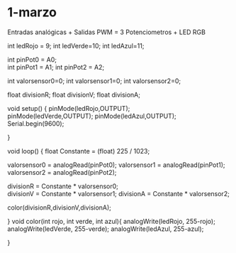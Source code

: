 # 1-marzo
Entradas analógicas + Salidas PWM = 3 Potenciometros + LED RGB

int ledRojo = 9;
int ledVerde=10;
int ledAzul=11;

int pinPot0 = A0;  
int pinPot1 = A1; 
int pinPot2 = A2; 

int valorsensor0=0;
int valorsensor1=0;
int valorsensor2=0;

float divisionR; 
float divisionV;
float divisionA;
              
void setup() {
  pinMode(ledRojo,OUTPUT);  
  pinMode(ledVerde,OUTPUT);
  pinMode(ledAzul,OUTPUT);
  Serial.begin(9600);

}

void loop() {
    float Constante = (float) 225 / 1023;

   valorsensor0 = analogRead(pinPot0);
   valorsensor1 = analogRead(pinPot1);
   valorsensor2 = analogRead(pinPot2);

   divisionR = Constante * valorsensor0;    
   divisionV = Constante * valorsensor1;
   divisionA = Constante * valorsensor2;

   color(divisionR,divisionV,divisionA);

}
void color(int rojo, int verde, int azul){
    analogWrite(ledRojo, 255-rojo);
    analogWrite(ledVerde, 255-verde);
    analogWrite(ledAzul, 255-azul);

  }
